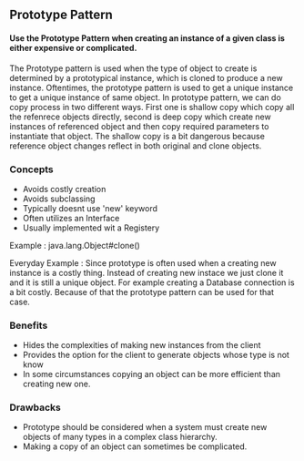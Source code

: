 ## Prototype Pattern

#### Use the Prototype Pattern when creating an instance of a given class is either expensive or complicated.

The Prototype pattern is used when the type of object to 
create is determined by a prototypical instance, which is cloned to produce a new instance.
Oftentimes, the prototype pattern is used to get a unique instance to get a unique instance of same object.
In prototype pattern, we can do copy process in two different ways. First one is shallow copy which copy all the refenrece objects directly, second is deep copy which create new instances  of referenced object and then copy required parameters to instantiate that object. The shallow copy is a bit dangerous because reference object changes reflect in both original and clone objects.

### Concepts

- Avoids costly creation
- Avoids subclassing
- Typically doesnt use 'new' keyword
- Often utilizes an Interface
- Usually implemented wit a Registery

Example : java.lang.Object#clone()

Everyday Example : Since prototype is often used when a creating new instance is a costly thing. 
Instead of creating new instace we just clone it and it is still a unique object. For example creating a Database connection
is a bit costly. Because of that the prototype pattern can be used for that case.


 ### Benefits
 - Hides the complexities of making new instances from the client
 - Provides the option for the client to generate objects whose type is not know
 - In some circumstances copying an object can be more efficient than creating new one.
 
 ### Drawbacks
 - Prototype should be considered when a system must create new objects of many types in a complex class hierarchy.
 - Making a copy of an object can sometimes be complicated.
